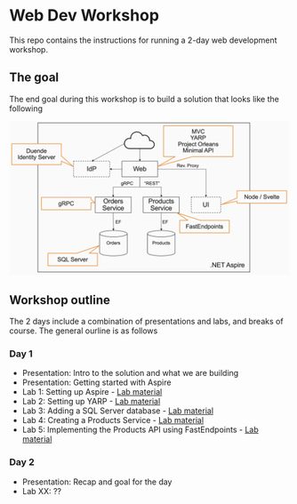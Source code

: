# Web Dev Workshop

This repo contains the instructions for running a 2-day web development workshop.

## The goal

The end goal during this workshop is to build a solution that looks like the following

![Architecture Overview](resources/architecture-overview.png)

## Workshop outline

The 2 days include a combination of presentations and labs, and breaks of course. The general ourline is as follows

### Day 1

- Presentation: Intro to the solution and what we are building
- Presentation: Getting started with Aspire
- Lab 1: Setting up Aspire - [Lab material](lab1.md)
- Lab 2: Setting up YARP - [Lab material](lab2.md)
- Lab 3: Adding a SQL Server database - [Lab material](lab3.md)
- Lab 4: Creating a Products Service - [Lab material](lab4.md)
- Lab 5: Implementing the Products API using FastEndpoints - [Lab material](lab5.md)

### Day 2

- Presentation: Recap and goal for the day
- Lab XX: ??